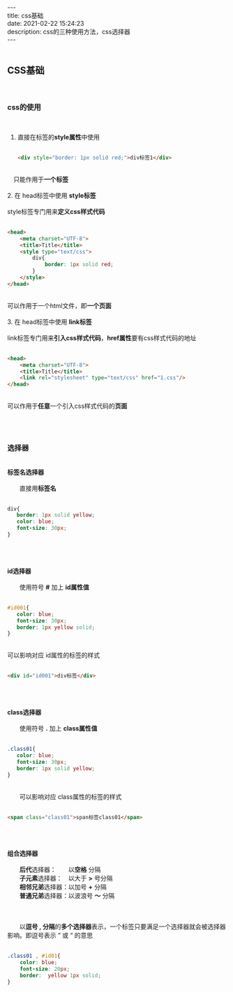 ---&emsp;  
title: css基础&emsp;  
date: 2021-02-22 15:24:23&emsp;  
description: css的三种使用方法，css选择器&emsp;  
---&emsp;  
&emsp;  
## CSS基础&emsp;  
&emsp;  
### css的使用&emsp;  
&emsp;  
1. 直接在标签的**style属性**中使用&emsp;  
&emsp;  
   ```html
   <div style="border: 1px solid red;">div标签1</div>
   ```
&emsp;  
​&emsp;只能作用于**一个标签**&emsp;  
&emsp;  
2. 在 head标签中使用 **style标签**&emsp;  
&emsp;  
   style标签专门用来**定义css样式代码**&emsp;  
&emsp;  
   ```html
   <head>
       <meta charset="UTF-8">
       <title>Title</title>
       <style type="text/css">
           div{
               border: 1px solid red;
           }
       </style>
   </head>
   ```
&emsp;  
   可以作用于一个html文件，即**一个页面**&emsp;  
&emsp;  
3. 在 head标签中使用 **link标签**&emsp;  
&emsp;  
   link标签专门用来**引入css样式代码**，**href属性**要有css样式代码的地址&emsp;  
&emsp;  
   ```html
   <head>
       <meta charset="UTF-8">
       <title>Title</title>
       <link rel="stylesheet" type="text/css" href="1.css"/>
   </head>
   ```
&emsp;  
   可以作用于**任意**一个引入css样式代码的**页面**&emsp;  
&emsp;  
&emsp;&emsp;&emsp;  
&emsp;  
### 选择器&emsp;  
&emsp;  
**标签名选择器**&emsp;  
&emsp;  
&emsp;&emsp;直接用**标签名**&emsp;  
&emsp;  
```css
div{
   border: 1px solid yellow;
   color: blue;
   font-size: 30px;
}
```
&emsp;  
&emsp;&emsp;&emsp;  
&emsp;  
**id选择器**&emsp;  
&emsp;  
&emsp;&emsp;使用符号 **#** 加上 **id属性值**&emsp;  
&emsp;  
```css
#id001{
   color: blue;
   font-size: 30px;
   border: 1px yellow solid;
}
```
&emsp;  
可以影响对应 id属性的标签的样式&emsp;  
&emsp;  
```html
<div id="id001">div标签</div>
```
&emsp;  
&emsp;&emsp;&emsp;  
&emsp;  
**class选择器**&emsp;  
&emsp;  
&emsp;&emsp;使用符号 **.** 加上 **class属性值**&emsp;  
&emsp;  
```css
.class01{
   color: blue;
   font-size: 30px;
   border: 1px solid yellow;
}
```
&emsp;  
&emsp;&emsp;可以影响对应 class属性的标签的样式&emsp;  
&emsp;  
```html
<span class="class01">span标签class01</span>
```
&emsp;  
&emsp;&emsp;&emsp;  
&emsp;  
**组合选择器**&emsp;  
&emsp;  
&emsp;&emsp;**后代**选择器：&emsp;&emsp;以**空格** 分隔&emsp;  
&emsp;&emsp;**子元素**选择器：&emsp;以大于 **>** 号分隔&emsp;  
&emsp;&emsp;**相邻兄弟**选择器：以加号 **+** 分隔&emsp;  
&emsp;&emsp;**普通兄弟**选择器：以波浪号 **～** 分隔&emsp;  
&emsp;  
&emsp;&emsp;&emsp;  
&emsp;  
&emsp;&emsp;以**逗号 , 分隔**的**多个选择器**表示，一个标签只要满足一个选择器就会被选择器影响。即逗号表示 ” 或 “ 的意思&emsp;  
&emsp;  
```css
.class01 , #id01{
    color: blue;
    font-size: 20px;
    border:  yellow 1px solid;
}
```
&emsp;  
&emsp;  
